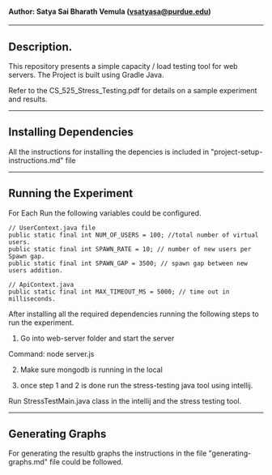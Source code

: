 #### Author: Satya Sai Bharath Vemula (vsatyasa@purdue.edu)

--------------------------------------------------------------------------------------------------------------------------------------------

## Description.

This repository presents a simple capacity / load testing tool for web servers. The Project is built using Gradle Java.

Refer to the CS_525_Stress_Testing.pdf for details on a sample experiment and results.

--------------------------------------------------------------------------------------------------------------------------------------------

## Installing Dependencies

All the instructions for installing the depencies is included in "project-setup-instructions.md" file

--------------------------------------------------------------------------------------------------------------------------------------------

## Running the Experiment


For Each Run the following variables could be configured.

    // UserContext.java file
    public static final int NUM_OF_USERS = 100; //total number of virtual users.
    public static final int SPAWN_RATE = 10; // number of new users per Spawn gap.
    public static final int SPAWN_GAP = 3500; // spawn gap between new users addition.

    // ApiContext.java
    public static final int MAX_TIMEOUT_MS = 5000; // time out in milliseconds.


After installing all the required dependencies running the following steps to run the experiment.

1. Go into web-server folder and start the server

Command: node server.js

2. Make sure mongodb is running in the local

3. once step 1 and 2 is done run the stress-testing java tool using intellij.

Run StressTestMain.java class in the intellij and the stress testing tool.


--------------------------------------------------------------------------------------------------------------------------------------------

## Generating Graphs

For generating the resultb graphs the instructions in the file "generating-graphs.md" file could be followed.
